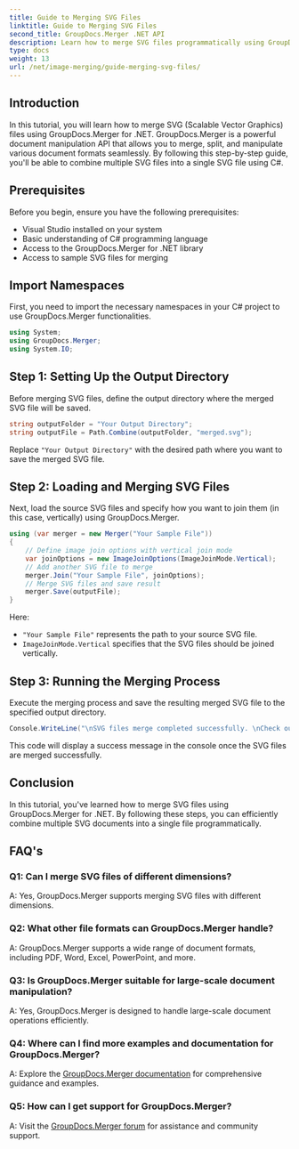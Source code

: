 ```yaml
---
title: Guide to Merging SVG Files
linktitle: Guide to Merging SVG Files
second_title: GroupDocs.Merger .NET API
description: Learn how to merge SVG files programmatically using GroupDocs.Merger for .NET. Combine multiple SVG documents effortlessly.
type: docs
weight: 13
url: /net/image-merging/guide-merging-svg-files/
---
```

## Introduction
In this tutorial, you will learn how to merge SVG (Scalable Vector Graphics) files using GroupDocs.Merger for .NET. GroupDocs.Merger is a powerful document manipulation API that allows you to merge, split, and manipulate various document formats seamlessly. By following this step-by-step guide, you'll be able to combine multiple SVG files into a single SVG file using C#.

## Prerequisites

Before you begin, ensure you have the following prerequisites:

- Visual Studio installed on your system
- Basic understanding of C# programming language
- Access to the GroupDocs.Merger for .NET library
- Access to sample SVG files for merging

## Import Namespaces

First, you need to import the necessary namespaces in your C# project to use GroupDocs.Merger functionalities.

```csharp
using System; 
using GroupDocs.Merger;
using System.IO;
```

## Step 1: Setting Up the Output Directory

Before merging SVG files, define the output directory where the merged SVG file will be saved.

```csharp
string outputFolder = "Your Output Directory";
string outputFile = Path.Combine(outputFolder, "merged.svg");
```

Replace `"Your Output Directory"` with the desired path where you want to save the merged SVG file.

## Step 2: Loading and Merging SVG Files

Next, load the source SVG files and specify how you want to join them (in this case, vertically) using GroupDocs.Merger.

```csharp
using (var merger = new Merger("Your Sample File"))
{
    // Define image join options with vertical join mode
    var joinOptions = new ImageJoinOptions(ImageJoinMode.Vertical);
    // Add another SVG file to merge
    merger.Join("Your Sample File", joinOptions);
    // Merge SVG files and save result
    merger.Save(outputFile);
}
```

Here:
- `"Your Sample File"` represents the path to your source SVG file.
- `ImageJoinMode.Vertical` specifies that the SVG files should be joined vertically.

## Step 3: Running the Merging Process

Execute the merging process and save the resulting merged SVG file to the specified output directory.

```csharp
Console.WriteLine("\nSVG files merge completed successfully. \nCheck output in {0}", outputFolder);
```

This code will display a success message in the console once the SVG files are merged successfully.

## Conclusion

In this tutorial, you've learned how to merge SVG files using GroupDocs.Merger for .NET. By following these steps, you can efficiently combine multiple SVG documents into a single file programmatically.

## FAQ's

### Q1: Can I merge SVG files of different dimensions?

A: Yes, GroupDocs.Merger supports merging SVG files with different dimensions.

### Q2: What other file formats can GroupDocs.Merger handle?

A: GroupDocs.Merger supports a wide range of document formats, including PDF, Word, Excel, PowerPoint, and more.

### Q3: Is GroupDocs.Merger suitable for large-scale document manipulation?

A: Yes, GroupDocs.Merger is designed to handle large-scale document operations efficiently.

### Q4: Where can I find more examples and documentation for GroupDocs.Merger?

A: Explore the [GroupDocs.Merger documentation](https://reference.groupdocs.com/merger/net/) for comprehensive guidance and examples.

### Q5: How can I get support for GroupDocs.Merger?

A: Visit the [GroupDocs.Merger forum](https://forum.groupdocs.com/c/merger/32) for assistance and community support.
